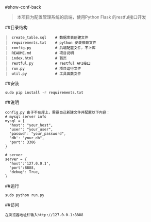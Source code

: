 #show-conf-back
> 本项目为配置管理系统的后端，使用Python Flask 的restful接口开发

##目录结构
```
│  create_table.sql    # 数据库表创建文件
│  requirements.txt    # python 安装依赖文件
│  config.py           # 后端配置文件，不上库
│  README.md           # 项目说明
│  index.html          # 首页
│  restful.py          # restful API接口
│  run.py              # 项目运行文件
│  util.py             # 工具函数文件
```

##安装
```
sudo pip install -r requirements.txt
```

##说明
```
config.py 由于不在库上，需要自己新建文件并配置以下内容：
# mysql server info
mysql = {
  'host': "your_host",
  'user': "your_user",
  'passwd': "your_password",
  'db': "your_db",
  'port': 3306
}

# server
server = {
  'host':'127.0.0.1',
  'port':8888,
  'debug': True,
}
```

##运行
```
sudo python run.py
```

##访问
```
在浏览器地址栏输入http://127.0.0.1:8888
```